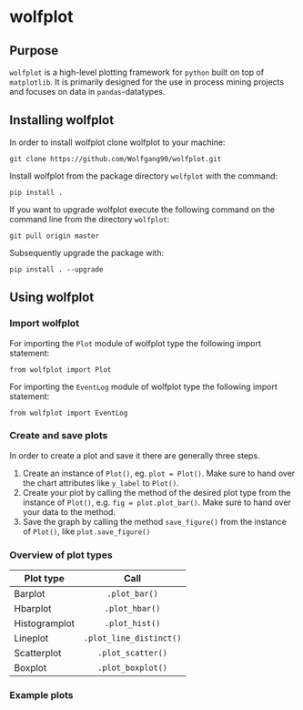 # wolfplot
## Purpose
`wolfplot` is a high-level plotting framework for `python` built on top of `matplotlib`. It is primarily designed for the use in process mining projects and focuses on data in `pandas`-datatypes.

## Installing wolfplot
In order to install wolfplot clone wolfplot to your machine:
```
git clone https://github.com/Wolfgang90/wolfplot.git
```

Install wolfplot from the package directory `wolfplot` with the command:
```
pip install .
```

If you want to upgrade wolfplot execute the following command on the command line from the directory `wolfplot`:
```
git pull origin master
```
Subsequently upgrade the package with:
```
pip install . --upgrade
```

## Using wolfplot

### Import wolfplot
For importing the `Plot` module of wolfplot type the following import statement:
```
from wolfplot import Plot
```
For importing the `EventLog` module of wolfplot type the following import statement:
```
from wolfplot import EventLog
```

### Create and save plots
In order to create a plot and save it there are generally three steps.

1. Create an instance of `Plot()`, eg. `plot = Plot()`. Make sure to hand over the chart attributes like `y_label` to `Plot()`.
2. Create your plot by calling the method of the desired plot type from the instance of `Plot()`, e.g. `fig = plot.plot_bar()`. Make sure to hand over your data to the method.
3. Save the graph by calling the method `save_figure()` from the instance of `Plot()`, like `plot.save_figure()`

### Overview of plot types
| Plot type        | Call           |
| ------------- |:-------------:|
| Barplot      | `.plot_bar()` |
| Hbarplot      | `.plot_hbar()` |
| Histogramplot | `.plot_hist()` |
| Lineplot | `.plot_line_distinct()` |
| Scatterplot | `.plot_scatter()` |
| Boxplot | `.plot_boxplot()` |

### Example plots
